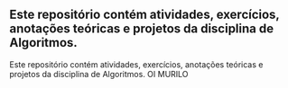 ## Este repositório contém atividades, exercícios, anotações teóricas e projetos da disciplina de Algoritmos.


Este repositório contém atividades, exercícios, anotações teóricas e projetos da disciplina de Algoritmos.
OI MURILO


